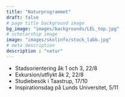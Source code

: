 ```yaml
---
title: "Naturprogrammet"
draft: false
# page title background image
bg_image: "images/backgrounds/LEL_top.jpg"
# scholarship image
image: "images/skolinfo/stock_labb.jpg"
# meta description
description : "natur"
---
```


* Stadsorientering åk 1 och 3, 22/8
* Exkursion/utflykt åk 2, 22/8
* Studiebesök i Taastrup, 17/10
* Inspirationsdag på Lunds Universitet, 5/11

